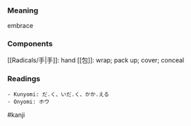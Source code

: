 ### Meaning

embrace

### Components

[[Radicals/手|手]]: hand [[包]]: wrap; pack up; cover; conceal

### Readings

```
- Kunyomi: だ.く、いだ.く、かか.える
- Onyomi: ホウ
```

#kanji